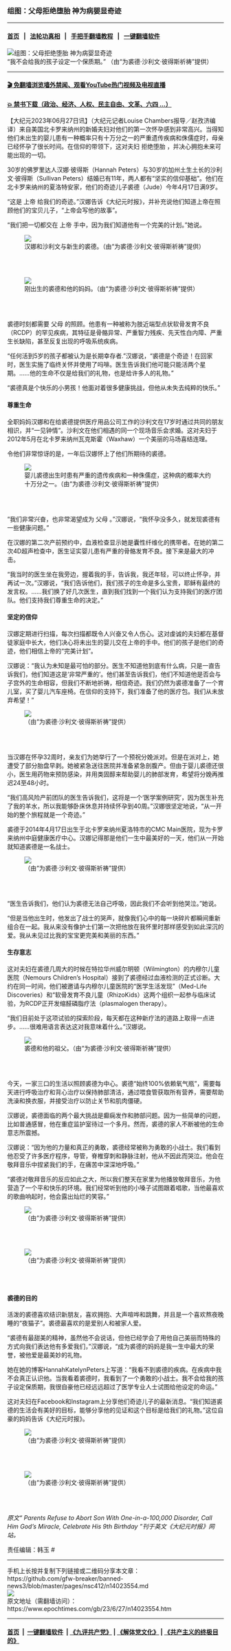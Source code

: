 ### 组图：父母拒绝堕胎 神为病婴显奇迹
------------------------

#### [首页](https://github.com/gfw-breaker/banned-news3/blob/master/README.md) &nbsp;&nbsp;|&nbsp;&nbsp; [法轮功真相](https://github.com/begood0513/basic/blob/master/README.md)  &nbsp;&nbsp;|&nbsp;&nbsp; [手把手翻墙教程](https://github.com/gfw-breaker/guides/wiki)  &nbsp;&nbsp;|&nbsp;&nbsp; [一键翻墙软件](https://github.com/gfw-breaker/nogfw/blob/master/README.md)  



<div><img alt="组图：父母拒绝堕胎 神为病婴显奇迹" class="attachment-djy_600_400 size-djy_600_400 wp-post-image" src="https://i.epochtimes.com/assets/uploads/2023/06/id14023577-hannah-peters-son-jude-parents-refuse-to-abort-1200x720-600x400.jpg"/>
<div class="caption">
 “我不会给我的孩子设定一个保质期。” （由“为裘德‧沙利文‧彼得斯祈祷”提供）
</div></div><hr/>

#### [ 🎬  免翻墙浏览墙外禁闻、观看YouTube热门视频及电视直播](https://github.com/gfw-breaker/HelloWorld)

#### [ 💥  禁书下载（政治、经济、人权、民主自由、文革、六四 ...）](https://github.com/gfw-breaker/books/blob/master/README.md)

<div><p>
 【大纪元2023年06月27日讯】（大纪元记者Louise Chambers报导／赵孜济编译）来自美国北卡罗来纳州的新婚夫妇对他们的第一次怀孕感到非常高兴。当得知他们未出生的婴儿患有一种概率只有十万分之一的严重遗传疾病和侏儒症时，母亲已经怀孕了很长时间。在信仰的带领下，这对夫妇
 <ok href="https://www.epochtimes.com/gb/tag/%E6%8B%92%E7%BB%9D%E5%A0%95%E8%83%8E.html">
  拒绝堕胎
 </ok>
 ，并决心拥抱未来可能出现的一切。
</p>
<p>
 30岁的佛罗里达人汉娜‧彼得斯（Hannah Peters）与30岁的加州土生土长的沙利文‧彼得斯（Sullivan Peters）结婚已有11年，两人都有“坚实的信仰基础”。他们在北卡罗来纳州的夏洛特安家，他们的奇迹儿子裘德（Jude）今年4月17日满9岁。
</p>
<p>
 “这是
 <ok href="https://www.epochtimes.com/gb/tag/%E4%B8%8A%E5%B8%9D.html">
  上帝
 </ok>
 给我们的奇迹。”汉娜告诉《大纪元时报》，并补充说他们知道上帝在照顾他们的宝贝儿子，“上帝会写他的故事”。
</p>
<p>
 “我们把一切都交在
 <ok href="https://www.epochtimes.com/gb/tag/%E4%B8%8A%E5%B8%9D.html">
  上帝
 </ok>
 手中，因为我们知道他有一个完美的计划。”她说。
</p>
<figure class="wp-caption aligncenter" style="width: 600px">
 <ok href=" https://img.theepochtimes.com/assets/uploads/2023/04/18/id5202497-hannah-peters-son-jude-parents-refuse-to-abort-3.jpg?_gl=1*1wgp2ae*_gcl_au*MTU1NDYxMjkwOC4xNjg0NTg0NjYw" rel="noreferrer noopener" target="_blank">
  <img class="" src="https://img.theepochtimes.com/assets/uploads/2023/04/18/id5202497-hannah-peters-son-jude-parents-refuse-to-abort-3.jpg?_gl=1*1wgp2ae*_gcl_au*MTU1NDYxMjkwOC4xNjg0NTg0NjYw"/>
 </ok>
 <br/><figcaption class="wp-caption-text">
  汉娜和沙利文与新生的裘德。（由“为裘德‧沙利文‧彼得斯祈祷”提供）
 </figcaption><br/>
</figure><br/>
<figure class="wp-caption aligncenter" style="width: 450px">
 <ok href=" https://img.theepochtimes.com/assets/uploads/2023/04/18/id5202501-hannah-peters-son-jude-parents-refuse-to-abort-7.jpg?_gl=1*tmrf11*_gcl_au*MTU1NDYxMjkwOC4xNjg0NTg0NjYw" rel="noreferrer noopener" target="_blank">
  <img class="" src="https://img.theepochtimes.com/assets/uploads/2023/04/18/id5202501-hannah-peters-son-jude-parents-refuse-to-abort-7.jpg?_gl=1*tmrf11*_gcl_au*MTU1NDYxMjkwOC4xNjg0NTg0NjYw"/>
 </ok>
 <br/><figcaption class="wp-caption-text">
  刚出生的裘德和他的妈妈。（由“为裘德‧沙利文‧彼得斯祈祷”提供）
 </figcaption><br/>
</figure><br/>
<p>
 裘德时刻都需要
 <ok href="https://www.epochtimes.com/gb/tag/%E7%88%B6%E6%AF%8D.html">
  父母
 </ok>
 的照顾。他患有一种被称为肢近端型点状软骨发育不良（RCDP）的罕见疾病，其特征是骨骼异常、严重智力残疾、先天性白内障、严重生长缺陷，甚至反复出现的呼吸系统疾病。
</p>
<p>
 “任何活到5岁的孩子都被认为是长期幸存者.”汉娜说，“裘德是个奇迹！在回家时，医生实施了临终关怀并使用了吗啡。医生告诉我们他可能只能活两个星期。……他的生命不仅是给我们的礼物，也是给许多人的礼物。”
</p>
<p>
 “裘德真是个快乐的小男孩！他面对着很多健康挑战，但他从未失去纯粹的快乐。”
</p>
<h4>
 尊重生命
</h4>
<p>
 全职妈妈汉娜和在给裘德提供医疗用品公司工作的沙利文在17岁时通过共同的朋友相识，并“一见钟情”。沙利文在他们相遇的同一个现场音乐会求婚。这对夫妇于2012年5月在北卡罗来纳州瓦克斯霍（Waxhaw）一个美丽的马场喜结连理。
</p>
<p>
 令他们非常惊讶的是，一年后汉娜怀上了他们所期待的裘德。
</p>
<figure class="wp-caption aligncenter" style="width: 450px">
 <ok href=" https://img.theepochtimes.com/assets/uploads/2023/04/18/id5202495-hannah-peters-son-jude-parents-refuse-to-abort-1.jpg?_gl=1*1uwddln*_gcl_au*MTU1NDYxMjkwOC4xNjg0NTg0NjYw" rel="noreferrer noopener" target="_blank">
  <img class="" src="https://img.theepochtimes.com/assets/uploads/2023/04/18/id5202495-hannah-peters-son-jude-parents-refuse-to-abort-1.jpg?_gl=1*1uwddln*_gcl_au*MTU1NDYxMjkwOC4xNjg0NTg0NjYw"/>
 </ok>
 <br/><figcaption class="wp-caption-text">
  婴儿裘德出生时患有严重的遗传疾病和一种侏儒症，这种病的概率大约 十万分之一。（由“为裘德‧沙利文‧彼得斯祈祷”提供）
 </figcaption><br/>
</figure><br/>
<p>
 “我们非常兴奋，也非常渴望成为
 <ok href="https://www.epochtimes.com/gb/tag/%E7%88%B6%E6%AF%8D.html">
  父母
 </ok>
 。”汉娜说，“我怀孕没多久，就发现裘德有一些健康问题。”
</p>
<p>
 在汉娜的第二次产前预约中，血液检查显示她是囊性纤维化的携带者。在她的第二次4D超声检查中，医生证实婴儿患有严重的骨骼发育不良。接下来是最大的冲击。
</p>
<p>
 “我当时的医生坐在我旁边，握着我的手，告诉我，我还年轻，可以终止怀孕，并再试一次。”汉娜说，“我们告诉他们，我们孩子的生命是多么宝贵，耶稣有最终的发言权。……我们换了好几次医生，直到我们找到一个我们认为支持我们的医疗团队。他们支持我们尊重生命的决定。”
</p>
<h4>
 坚定的信仰
</h4>
<p>
 汉娜定期进行扫描，每次扫描都既令人兴奋又令人伤心。这对虔诚的夫妇都在基督徒家庭中长大，他们决心将未出生的婴儿交在上帝的手中。他们的孩子是他们的奇迹，他们相信上帝的“完美计划”。
</p>
<p>
 汉娜说：“我认为未知是最可怕的部分。医生不知道他到底有什么病，只是一直告诉我们，他们知道这是‘非常严重的’。他们甚至告诉我们，他们不知道他是否会与子宫外的生命相容，但我们不断地祈祷，相信奇迹。我们仍然为裘德准备了一个育儿室，买了婴儿汽车座椅。在信仰的支持下，我们准备了他的医疗包。我们从未放弃希望！”
</p>
<figure class="wp-caption aligncenter" style="width: 450px">
 <ok href=" https://img.theepochtimes.com/assets/uploads/2023/04/18/id5202496-hannah-peters-son-jude-parents-refuse-to-abort-2.jpg?_gl=1*zi0htj*_gcl_au*MTU1NDYxMjkwOC4xNjg0NTg0NjYw" rel="noreferrer noopener" target="_blank">
  <img class="" src="https://img.theepochtimes.com/assets/uploads/2023/04/18/id5202496-hannah-peters-son-jude-parents-refuse-to-abort-2.jpg?_gl=1*zi0htj*_gcl_au*MTU1NDYxMjkwOC4xNjg0NTg0NjYw"/>
 </ok>
 <br/><figcaption class="wp-caption-text">
  （由“为裘德‧沙利文‧彼得斯祈祷”提供）
 </figcaption><br/>
</figure><br/>
<p>
 当汉娜在怀孕32周时，亲友们为她举行了一个预祝分娩派对。但是在派对上，她遭受了部分胎盘早剥。她被紧急送往医院并准备紧急剖腹产。但由于婴儿裘德还很小，医生用药物来预防感染，并用类固醇来帮助婴儿的肺部发育，希望将分娩再推迟24至48小时。
</p>
<p>
 “我们高风险产前团队的医生告诉我们，这将是一个‘医学案例研究’，因为医生补充了我的羊水，所以我能够卧床休息并持续怀孕到40周。”汉娜很坚定地说，“从一开始的整个旅程就是一个奇迹。”
</p>
<p>
 裘德于2014年4月17日出生于北卡罗来纳州夏洛特市的CMC Main医院，现为卡罗来纳州中庭健康医疗中心。汉娜记得那是他们一生中最美好的一天，他们从一开始就知道裘德是一名战士。
</p>
<figure class="wp-caption aligncenter" style="width: 450px">
 <ok href=" https://img.theepochtimes.com/assets/uploads/2023/04/18/id5202503-hannah-peters-son-jude-parents-refuse-to-abort-9.jpg?_gl=1*14tpnfu*_gcl_au*MTU1NDYxMjkwOC4xNjg0NTg0NjYw" rel="noreferrer noopener" target="_blank">
  <img class="" src="https://img.theepochtimes.com/assets/uploads/2023/04/18/id5202503-hannah-peters-son-jude-parents-refuse-to-abort-9.jpg?_gl=1*14tpnfu*_gcl_au*MTU1NDYxMjkwOC4xNjg0NTg0NjYw"/>
 </ok>
 <br/><figcaption class="wp-caption-text">
  （由“为裘德‧沙利文‧彼得斯祈祷”提供）
 </figcaption><br/>
</figure><br/>
<p>
 “医生告诉我们，他们认为裘德无法自己呼吸，因此我们不会听到他哭泣。”她说。
</p>
<p>
 “但是当他出生时，他发出了战士的哭声，就像我们心中的每一块碎片都瞬间重新组合在一起。我从来没有像护士们第一次把他放在我怀里时那样感受到如此深沉的爱。我从未见过比我的宝宝更完美和美丽的东西。”
</p>
<h4>
 生存意志
</h4>
<p>
 这对夫妇在裘德几周大的时候在特拉华州威尔明顿（Wilmington）的内穆尔儿童医院（Nemours Children’s Hospital）接到了裘德经过血液检测的正式诊断。大约在同一时间，他们被邀请与内穆尔儿童医院的“医学生活发现”（Med-Life Discoveries）和“软骨发育不良儿童（RhizoKids）这两个组织一起参与临床试验，为RCDP正开发缩醛磷脂疗法（plasmalogen therapy）。
</p>
<p>
 “我们目前处于这项试验的探索阶段，每天都在这种新疗法的道路上取得一点进步。……很难用语言表达这对我意味着什么。”汉娜说。
</p>
<figure class="wp-caption aligncenter" style="width: 450px">
 <ok href=" https://img.theepochtimes.com/assets/uploads/2023/04/18/id5202504-hannah-peters-son-jude-parents-refuse-to-abort-10.jpg?_gl=1*adld9b*_gcl_au*MTU1NDYxMjkwOC4xNjg0NTg0NjYw" rel="noreferrer noopener" target="_blank">
  <img class="" src="https://img.theepochtimes.com/assets/uploads/2023/04/18/id5202504-hannah-peters-son-jude-parents-refuse-to-abort-10.jpg?_gl=1*adld9b*_gcl_au*MTU1NDYxMjkwOC4xNjg0NTg0NjYw"/>
 </ok>
 <br/><figcaption class="wp-caption-text">
  裘德和他的祖父。（由“为裘德‧沙利文‧彼得斯祈祷”提供）
 </figcaption><br/>
</figure><br/>
<p>
 今天，一家三口的生活以照顾裘德为中心。裘德“始终100%依赖氧气瓶”，需要每天进行呼吸治疗和背心治疗以保持肺部清洁，通过喂食管获取所有营养，需要帮助洗澡和换衣服，并接受治疗以防止关节和肌肉僵硬。
</p>
<p>
 汉娜说，裘德面临的两个最大挑战是癫痫发作和肺部问题。因为一些简单的问题，比如普通感冒，他在重症监护室待过一个多月。然而，裘德的家人不断被他的生命意志所震撼。
</p>
<p>
 汉娜说：“因为他的力量和真正的勇敢，裘德经常被称为勇敢的小战士。我们看到他忍受了许多医疗程序，导管，脊椎穿刺和静脉注射，他从不因此而哭泣。他会在敬拜音乐中捏紧我们的手，在痛苦中深深地呼吸。”
</p>
<p>
 “裘德对敬拜音乐的反应如此之大，所以我们整天在家里为他播放敬拜音乐，为他营造了一个平和快乐的环境。我们经常听到他的小嗓子试图跟着唱歌，当他最喜欢的歌曲响起时，他会露出灿烂的笑容。”
</p>
<figure class="wp-caption aligncenter" style="width: 450px">
 <ok href=" https://img.theepochtimes.com/assets/uploads/2023/04/18/id5202499-hannah-peters-son-jude-parents-refuse-to-abort-5.jpg?_gl=1*df6ail*_gcl_au*MTU1NDYxMjkwOC4xNjg0NTg0NjYw" rel="noreferrer noopener" target="_blank">
  <img class="" src="https://img.theepochtimes.com/assets/uploads/2023/04/18/id5202499-hannah-peters-son-jude-parents-refuse-to-abort-5.jpg?_gl=1*df6ail*_gcl_au*MTU1NDYxMjkwOC4xNjg0NTg0NjYw"/>
 </ok>
 <br/><figcaption class="wp-caption-text">
  （由“为裘德‧沙利文‧彼得斯祈祷”提供）
 </figcaption><br/>
</figure><br/>
<figure class="wp-caption aligncenter" style="width: 600px">
 <ok href=" https://img.theepochtimes.com/assets/uploads/2023/04/18/id5202498-hannah-peters-son-jude-parents-refuse-to-abort-4.jpg?_gl=1*df6ail*_gcl_au*MTU1NDYxMjkwOC4xNjg0NTg0NjYw" rel="noreferrer noopener" target="_blank">
  <img class="" src="https://img.theepochtimes.com/assets/uploads/2023/04/18/id5202498-hannah-peters-son-jude-parents-refuse-to-abort-4.jpg?_gl=1*df6ail*_gcl_au*MTU1NDYxMjkwOC4xNjg0NTg0NjYw"/>
 </ok>
 <br/><figcaption class="wp-caption-text">
  （由“为裘德‧沙利文‧彼得斯祈祷”提供）
 </figcaption><br/>
</figure><br/>
<h4>
 裘德的目的
</h4>
<p>
 活泼的裘德喜欢结识新朋友，喜欢拥抱、大声喧哗和跳舞，并且是一个喜欢熬夜晚睡的“夜猫子”。裘德最喜欢的是爱别人和被家人爱。
</p>
<p>
 “裘德有最甜美的精神，虽然他不会说话，但他已经学会了用他自己美丽而特殊的方式向我们表达他有多爱我们，”汉娜说，“成为裘德的妈妈是我一生中最大的荣誉，被他爱是最美妙的礼物。
</p>
<p>
 她在她的博客HannahKatelynPeters上写道：“我看不到裘德的疾病。在疾病中我不会真正认识他。当我看着裘德时，我看到了一个勇敢的小战士。我不会给我的孩子设定保质期，我很自豪他已经远远超过了医学专业人士试图给他设定的命运。”
</p>
<p>
 这对夫妇在Facebook和Instagram上分享他们奇迹儿子的最新消息。“我们知道裘德的生活会有美好的目标，能够分享他的见证和这个目标是给我们的礼物。”这位自豪的妈妈告诉《大纪元时报》。
</p>
<figure class="wp-caption aligncenter" style="width: 450px">
 <ok href=" https://img.theepochtimes.com/assets/uploads/2023/04/18/id5202500-hannah-peters-son-jude-parents-refuse-to-abort-6.jpg?_gl=1*ty5bsm*_gcl_au*MTU1NDYxMjkwOC4xNjg0NTg0NjYw" rel="noreferrer noopener" target="_blank">
  <img class="" src="https://img.theepochtimes.com/assets/uploads/2023/04/18/id5202500-hannah-peters-son-jude-parents-refuse-to-abort-6.jpg?_gl=1*ty5bsm*_gcl_au*MTU1NDYxMjkwOC4xNjg0NTg0NjYw"/>
 </ok>
 <br/><figcaption class="wp-caption-text">
  （由“为裘德‧沙利文‧彼得斯祈祷”提供）
 </figcaption><br/>
</figure><br/>
<figure class="wp-caption aligncenter" style="width: 450px">
 <ok href=" https://img.theepochtimes.com/assets/uploads/2023/04/18/id5202502-hannah-peters-son-jude-parents-refuse-to-abort-8.jpg?_gl=1*ty5bsm*_gcl_au*MTU1NDYxMjkwOC4xNjg0NTg0NjYw" rel="noreferrer noopener" target="_blank">
  <img class="" src="https://img.theepochtimes.com/assets/uploads/2023/04/18/id5202502-hannah-peters-son-jude-parents-refuse-to-abort-8.jpg?_gl=1*ty5bsm*_gcl_au*MTU1NDYxMjkwOC4xNjg0NTg0NjYw"/>
 </ok>
 <br/><figcaption class="wp-caption-text">
  （由“为裘德‧沙利文‧彼得斯祈祷”提供）
 </figcaption><br/>
</figure><br/>
<p>
 <em>
  原文“
  <ok href="https://www.theepochtimes.com/jesus-is-the-author-of-life-parents-refuse-to-abort-son-with-one-in-a-million-disorder-celebrate-his-9th-birthday_5143869.html">
   Parents Refuse to Abort Son With One-in-a-100,000 Disorder, Call Him God’s Miracle, Celebrate His 9th Birthday
  </ok>
  ”刊于英文《大纪元时报》网站。
 </em>
</p>
<p>
 责任编辑：韩玉 #
</p>
</div>
<hr/>
手机上长按并复制下列链接或二维码分享本文章：<br/>
https://github.com/gfw-breaker/banned-news3/blob/master/pages/nsc412/n14023554.md <br/>
<a href='https://github.com/gfw-breaker/banned-news3/blob/master/pages/nsc412/n14023554.md'><img src='https://github.com/gfw-breaker/banned-news3/blob/master/pages/nsc412/n14023554.md.png'/></a> <br/>
原文地址（需翻墙访问）：https://www.epochtimes.com/gb/23/6/27/n14023554.htm


------------------------
#### [首页](https://github.com/gfw-breaker/banned-news3/blob/master/README.md) &nbsp;|&nbsp; [一键翻墙软件](https://github.com/gfw-breaker/nogfw/blob/master/README.md) &nbsp;| [《九评共产党》](https://github.com/gfw-breaker/9ping.md/blob/master/README.md#九评之一评共产党是什么) | [《解体党文化》](https://github.com/gfw-breaker/jtdwh.md/blob/master/README.md) | [《共产主义的终极目的》](https://github.com/gfw-breaker/gczydzjmd.md/blob/master/README.md)


<img src='http://gfw-breaker.win/banned-news3/pages/nsc412/n14023554.md' width='0px' height='0px'/>
